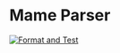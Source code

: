 # Mame Parser

[![Format and Test](https://github.com/retro-arcade-games/mame-parser/actions/workflows/format-and-test.yml/badge.svg)](https://github.com/retro-arcade-games/mame-parser/actions/workflows/format-and-test.yml)

